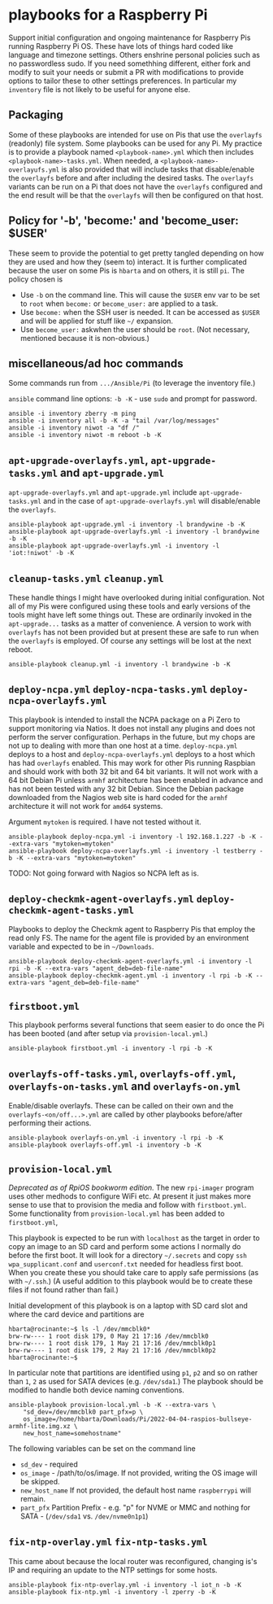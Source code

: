 # playbooks for a Raspberry Pi

Support initial configuration and ongoing maintenance for Raspberry Pis running Raspberry Pi OS. These have lots of things hard coded like language and timezone settings. Others enshrine personal policies such as no passwordless sudo. If you need somethhing different, either fork and modify to suit your needs or submit a PR with modifications to provide options to tailor these to other settings preferences. In particular my `inventory` file is not likely to be useful for anyone else.

## Packaging

Some of these playbooks are intended for use on Pis that use the `overlayfs` (readonly) file system. Some playbooks can be used for any Pi. My practice is to provide a playbook named `<playbook-name>.yml` which then includes `<playbook-name>-tasks.yml`. When needed, a `<playbook-name>-overlayufs.yml` is also provided that will include tasks that disable/enable the `overlayfs` before and after including the desired tasks. The `overlayfs` variants can be run on a Pi that does not have the `overlayfs` configured and the end result will be that the `overlayfs` will then be configured on that host.

## Policy for '-b', 'become:' and 'become_user: $USER'

These seem to provide the potential to get pretty tangled depending on how they are used and how they (seem to) interact. It is further complicated because the user on some Pis is `hbarta` and on others, it is still `pi`. The policy chosen is

* Use `-b` on the command line. This will cause the `$USER` env var to be set to `root` when `become:` or `become_user:` are applied to a task.
* Use `become:` when the SSH user is needed. It can be accessed as `$USER` and will be applied for stuff like `~/` expansion.
* Use `become_user:` askwhen the user should be `root`. (Not necessary, mentioned because it is non-obvious.)

## miscellaneous/ad hoc commands

Some commands run from `.../Ansible/Pi` (to leverage the inventory file.)

`ansible` command line options: `-b -K` - use `sudo` and prompt for password.

```text
ansible -i inventory zberry -m ping
ansible -i inventory all -b -K -a "tail /var/log/messages"
ansible -i inventory niwot -a "df /"
ansible -i inventory niwot -m reboot -b -K
```

## `apt-upgrade-overlayfs.yml`, `apt-upgrade-tasks.yml` and `apt-upgrade.yml`

`apt-upgrade-overlayfs.yml` and `apt-upgrade.yml` include `apt-upgrade-tasks.yml` and in the case of `apt-upgrade-overlayfs.yml` will disable/enable the `overlayfs`.

```text
ansible-playbook apt-upgrade.yml -i inventory -l brandywine -b -K
ansible-playbook apt-upgrade-overlayfs.yml -i inventory -l brandywine -b -K
ansible-playbook apt-upgrade-overlayfs.yml -i inventory -l 'iot:!niwot' -b -K
```

## `cleanup-tasks.yml` `cleanup.yml`

These handle things I might have overlooked during initial configuration. Not all of my Pis were configured using these tools and early versions of the tools might have left some things out. These are ordinarily invoked in the `apt-upgrade...` tasks as a matter of convenience. A version to work with `overlayfs` has not been provided but at present these are safe to run when the `overlayfs` is employed. Of course any settings will be lost at the next reboot.

```text
ansible-playbook cleanup.yml -i inventory -l brandywine -b -K
```

## `deploy-ncpa.yml` `deploy-ncpa-tasks.yml` `deploy-ncpa-overlayfs.yml`

This playbook is intended to install the NCPA package on a Pi Zero to support monitoring via Natios. It does not install any plugins and does not perform the server configuration. Perhaps in the future, but my chops are not up to dealing with more than one host at a time. `deploy-ncpa.yml` deploys to a host and `deploy-ncpa-overlayfs.yml` deploys to a host which has had `overlayfs` enabled. This may work for other Pis running Raspbian and should work with both 32 bit and 64 bit variants. It will not work with a 64 bit Debian Pi unless `armhf` architecture has been enabled in advance and has not been tested with any 32 bit Debian. Since the Debian package downloaded from the Nagios web site is hard coded for the `armhf` architecture it will not work for `amd64` systems.

Argument `mytoken` is required. I have not tested without it.

```text
ansible-playbook deploy-ncpa.yml -i inventory -l 192.168.1.227 -b -K --extra-vars "mytoken=mytoken"
ansible-playbook deploy-ncpa-overlayfs.yml -i inventory -l testberry -b -K --extra-vars "mytoken=mytoken"
```

TODO: Not going forward with Nagios so NCPA left as is.

## `deploy-checkmk-agent-overlayfs.yml` `deploy-checkmk-agent-tasks.yml`

Playbooks to deploy the Checkmk agent to Raspberry Pis that employ the read only FS. The name for the agent file is provided by an environment variable and expected to be in `~/Downloads`.

```text
ansible-playbook deploy-checkmk-agent-overlayfs.yml -i inventory -l rpi -b -K --extra-vars "agent_deb=deb-file-name"
ansible-playbook deploy-checkmk-agent.yml -i inventory -l rpi -b -K --extra-vars "agent_deb=deb-file-name"
```

## `firstboot.yml`

This playbook performs several functions that seem easier to do once the Pi has been booted (and after setup via `provision-local.yml`.)

```text
ansible-playbook firstboot.yml -i inventory -l rpi -b -K
```

## `overlayfs-off-tasks.yml`, `overlayfs-off.yml`, `overlayfs-on-tasks.yml` and `overlayfs-on.yml`

Enable/disable overlayfs. These can be called on their own and the `overlayfs-<on/off...>.yml` are called by other playbooks before/after performing their actions. 

```text
ansible-playbook overlayfs-on.yml -i inventory -l rpi -b -K
ansible-playbook overlayfs-off.yml -i inventory -b -K
```

## `provision-local.yml`

*Deprecated as of RpiOS bookworm edition.* The new `rpi-imager` program uses other medhods to configure WiFi etc. At present it just makes  more sense to use that to provision the media and follow with `firstboot.yml`. Some functionality from `provision-local.yml` has been added to `firstboot.yml`,

This playbook is expected to be run with `localhost` as the target in order to copy an image to an SD card and perform some actions I normally do before the first boot. It will look for a directory `~/.secrets` and copy `ssh` `wpa_supplicant.conf` and `userconf.txt` needed for headless first boot. When you create these you should take care to apply safe permissions (as with `~/.ssh`.) (A useful addition to this playbook would be to create these files if not found rather than fail.)

Initial development of this playbook is on a laptop with SD card slot and where the card device and partitions are

```text
hbarta@rocinante:~$ ls -l /dev/mmcblk0*
brw-rw---- 1 root disk 179, 0 May 21 17:16 /dev/mmcblk0
brw-rw---- 1 root disk 179, 1 May 21 17:16 /dev/mmcblk0p1
brw-rw---- 1 root disk 179, 2 May 21 17:16 /dev/mmcblk0p2
hbarta@rocinante:~$
```

In particular note that partitions are identified using `p1`, `p2` and so on rather than `1`, `2` as used for SATA devices (e.g. `/dev/sda1`.) The playbook should be modified to handle both device naming conventions.

```text
ansible-playbook provision-local.yml -b -K --extra-vars \
    "sd_dev=/dev/mmcblk0 part_pfx=p \
    os_image=/home/hbarta/Downloads/Pi/2022-04-04-raspios-bullseye-armhf-lite.img.xz \
    new_host_name=somehostname"
```
The following variables can be set on the command line

* `sd_dev` - required
* `os_image` - /path/to/os/image. If not provided, writing the OS image will be skipped.
* `new_host_name` If not provided, the default host name `raspberrypi` will remain.
* `part_pfx` Partition Prefix - e.g. "p" for NVME or MMC and nothing for SATA - (`/dev/sda1` vs. `/dev/nvme0n1p1`)

## `fix-ntp-overlay.yml` `fix-ntp-tasks.yml`

This came about because the local router was reconfigured, changing is's IP and requiring an update to the NTP settings for some hosts.

```text
ansible-playbook fix-ntp-overlay.yml -i inventory -l iot_n -b -K
ansible-playbook fix-ntp.yml -i inventory -l zperry -b -K
```
